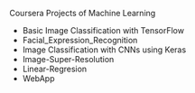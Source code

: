 Coursera Projects of Machine Learning

- Basic Image Classification with TensorFlow
- Facial_Expression_Recognition
- Image Classification with CNNs using Keras
- Image-Super-Resolution
- Linear-Regresion
- WebApp
